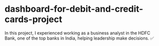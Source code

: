 # dashboard-for-debit-and-credit-cards-project
In this project, I experienced working as a business analyst in the HDFC Bank, one of the top banks in India, helping leadership make decisions. ✅
